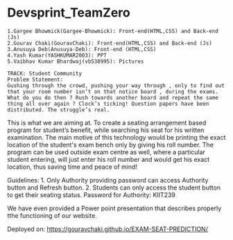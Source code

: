 # Devsprint_TeamZero
    1.Gargee Bhowmick(Gargee-Bhowmick): Front-end(HTML,CSS) and Back-end (Js)
    2.Gourav Chaki(GouravChaki): Front-end(HTML,CSS) and Back-end (Js)
    3.Anusuya Deb(Anusuya-Deb): Front-end (HTML,CSS)
    4.Yash Kumar(YASHKUMAR2003): PPT
    5.Vaibhav Kumar Bhardwaj(vb538995): Pictures
    
    TRACK: Student Community
    Problem Statement:
    Gushing through the crowd, pushing your way through , only to find out that your room number isn’t on that notice board , during the exams. What do you do then ? Rush towards another board and repeat the same thing all over again ? Clock’s ticking! Question papers have been distributed. The struggle’s real.
This is what we are aiming at. To create a seating arrangement based program for student’s benefit, while searching his seat for his written examination. The main motive of this technology would be printing the exact location of the student's exam bench only by giving his roll number. The program can be used outside exam centre as well, where a particular student entering, will just enter his roll number and would get his exact location, thus saving time and peace of mind!

Guidelines:
    1. Only Authority providing password can access Authority button and Refresh button.
    2. Students can only access the student button to get their seating status.
Password for Authority: KIIT239

We have even provided a Power point presentation that describes properly tthe functioning of our website.

Deployed on: https://gouravchaki.github.io/EXAM-SEAT-PREDICTION/
